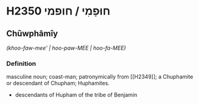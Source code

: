 # H2350 חוּפָמִי / חופמי

## Chûwphâmîy

_(khoo-faw-mee' | hoo-paw-MEE | hoo-fa-MEE)_

### Definition

masculine noun; coast-man; patronymically from [[H2349]]; a Chuphamite or descendant of Chupham; Huphamites.

- descendants of Hupham of the tribe of Benjamin
